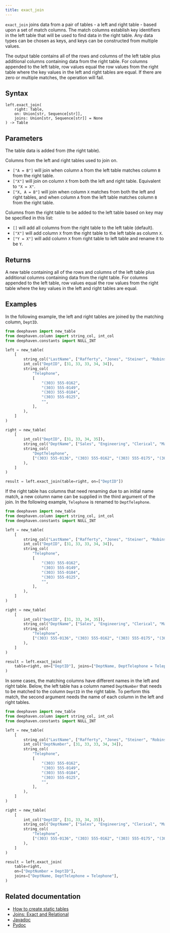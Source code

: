 ```yaml
---
title: exact_join
---
```


`exact_join` joins data from a pair of tables - a left and right table - based upon a set of match columns. The match columns establish key identifiers in the left table that will be used to find data in the right table. Any data types can be chosen as keys, and keys can be constructed from multiple values.

The output table contains all of the rows and columns of the left table plus additional columns containing data from the right table. For columns appended to the left table, row values equal the row values from the right table where the key values in the left and right tables are equal. If there are zero or multiple matches, the operation will fail.

## Syntax

```
left.exact_join(
    right: Table,
    on: Union[str, Sequence[str]],
    joins: Union[str, Sequence[str]] = None
) -> Table
```

## Parameters

<ParamTable>
<Param name="table" type="Table">

The table data is added from (the right table).

</Param>
<Param name="on" type="Union[str, Sequence[str]]">

Columns from the left and right tables used to join on.

- `["A = B"]` will join when column `A` from the left table matches column `B` from the right table.
- `["X"]` will join on column `X` from both the left and right table. Equivalent to `"X = X"`.
- `["X, A = B"]` will join when column `X` matches from both the left and right tables, and when column `A` from the left table matches column `B` from the right table.

</Param>
<Param name="joins" type="Union[str, Sequence[str]]" optional>

Columns from the right table to be added to the left table based on key may be specified in this list:

- `[]` will add all columns from the right table to the left table (default).
- `["X"]` will add column `X` from the right table to the left table as column `X`.
- `["Y = X"]` will add column `X` from right table to left table and rename it to be `Y`.

</Param>
</ParamTable>

## Returns

A new table containing all of the rows and columns of the left table plus additional columns containing data from the right table. For columns appended to the left table, row values equal the row values from the right table where the key values in the left and right tables are equal.

## Examples

In the following example, the left and right tables are joined by the matching column, `DeptID`.

```python order=left,right,result
from deephaven import new_table
from deephaven.column import string_col, int_col
from deephaven.constants import NULL_INT

left = new_table(
    [
        string_col("LastName", ["Rafferty", "Jones", "Steiner", "Robins", "Smith"]),
        int_col("DeptID", [31, 33, 33, 34, 34]),
        string_col(
            "Telephone",
            [
                "(303) 555-0162",
                "(303) 555-0149",
                "(303) 555-0184",
                "(303) 555-0125",
                "",
            ],
        ),
    ]
)

right = new_table(
    [
        int_col("DeptID", [31, 33, 34, 35]),
        string_col("DeptName", ["Sales", "Engineering", "Clerical", "Marketing"]),
        string_col(
            "DeptTelephone",
            ["(303) 555-0136", "(303) 555-0162", "(303) 555-0175", "(303) 555-0171"],
        ),
    ]
)

result = left.exact_join(table=right, on=["DeptID"])
```

If the right table has columns that need renaming due to an initial name match, a new column name can be supplied in the third argument of the join. In the following example, `Telephone` is renamed to `DeptTelephone`.

```python order=left,right,result
from deephaven import new_table
from deephaven.column import string_col, int_col
from deephaven.constants import NULL_INT

left = new_table(
    [
        string_col("LastName", ["Rafferty", "Jones", "Steiner", "Robins", "Smith"]),
        int_col("DeptID", [31, 33, 33, 34, 34]),
        string_col(
            "Telephone",
            [
                "(303) 555-0162",
                "(303) 555-0149",
                "(303) 555-0184",
                "(303) 555-0125",
                "",
            ],
        ),
    ]
)

right = new_table(
    [
        int_col("DeptID", [31, 33, 34, 35]),
        string_col("DeptName", ["Sales", "Engineering", "Clerical", "Marketing"]),
        string_col(
            "Telephone",
            ["(303) 555-0136", "(303) 555-0162", "(303) 555-0175", "(303) 555-0171"],
        ),
    ]
)

result = left.exact_join(
    table=right, on=["DeptID"], joins=["DeptName, DeptTelephone = Telephone"]
)
```

In some cases, the matching columns have different names in the left and right table. Below, the left table has a column named `DeptNumber` that needs to be matched to the column `DeptID` in the right table. To perform this match, the second argument needs the name of each column in the left and right tables.

```python order=left,right,result
from deephaven import new_table
from deephaven.column import string_col, int_col
from deephaven.constants import NULL_INT

left = new_table(
    [
        string_col("LastName", ["Rafferty", "Jones", "Steiner", "Robins", "Smith"]),
        int_col("DeptNumber", [31, 33, 33, 34, 34]),
        string_col(
            "Telephone",
            [
                "(303) 555-0162",
                "(303) 555-0149",
                "(303) 555-0184",
                "(303) 555-0125",
                "",
            ],
        ),
    ]
)

right = new_table(
    [
        int_col("DeptID", [31, 33, 34, 35]),
        string_col("DeptName", ["Sales", "Engineering", "Clerical", "Marketing"]),
        string_col(
            "Telephone",
            ["(303) 555-0136", "(303) 555-0162", "(303) 555-0175", "(303) 555-0171"],
        ),
    ]
)

result = left.exact_join(
    table=right,
    on=["DeptNumber = DeptID"],
    joins=["DeptName, DeptTelephone = Telephone"],
)
```

## Related documentation

- [How to create static tables](../../../how-to-guides/new-and-empty-table.md)
- [Joins: Exact and Relational](../../../how-to-guides/joins-exact-relational.md)
- [Javadoc](https://deephaven.io/core/javadoc/io/deephaven/api/TableOperations.html#exactJoin(TABLE,java.lang.String))
- [Pydoc](/core/pydoc/code/deephaven.table.html#deephaven.table.Table.exact_join)
